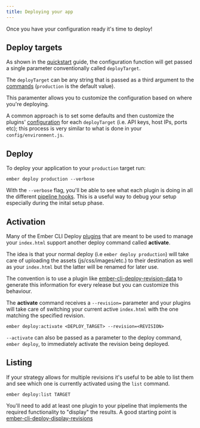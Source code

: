 ```yaml
---
title: Deploying your app
---
```


Once you have your configuration ready it's time to deploy!

## Deploy targets

As shown in the [quickstart](../quickstart) guide, the configuration function will get passed a single parameter conventionally called `deployTarget`.

The `deployTarget` can be any string that is passed as a third argument to the [commands](../usage) (`production` is the default value).

This paramenter allows you to customize the configuration based on where you're deploying.

A common approach is to set some defaults and then customize the plugins' [configuration](../configuration) for each `deployTarget` (i.e. API keys, host IPs, ports etc); this process is very similar to what is done in your `config/environment.js`.

## Deploy

To deploy your application to your `production` target run:

```
ember deploy production --verbose
```

With the `--verbose` flag, you'll be able to see what each plugin is doing in all the different [pipeline hooks](../pipeline-hooks). This is a useful way to debug your setup especially during the inital setup phase.

## Activation

Many of the Ember CLI Deploy [plugins](/plugins) that are meant to be used to manage your `index.html` support another deploy command called **activate**.

The idea is that your normal deploy (i.e `ember deploy production`) will take care of uploading the assets (js/css/images/etc.) to their destination as well as your `index.html` but the latter will be renamed for later use.

The convention is to use a plugin like [ember-cli-deploy-revision-data](https://github.com/ember-cli-deploy/ember-cli-deploy-revision-data) to generate this information for every release but you can customize this behaviour.

The **activate** command receives a `--revision=` parameter and your plugins will take care of switching your current active `index.html` with the one matching the specified revision.

```
ember deploy:activate <DEPLOY_TARGET> --revision=<REVISION>
```

`--activate` can also be passed as a parameter to the deploy command, `ember deploy`, to immediately activate the revision being deployed.

## Listing

If your strategy allows for multiple revisions it's useful to be able to list them and
see which one is currently activated using the `list` command.

```
ember deploy:list TARGET
```

You'll need to add at least one plugin to your pipeline that implements the required functionality to "display" the results. A good starting point is [ember-cli-deploy-display-revisions](https://github.com/ember-cli-deploy/ember-cli-deploy-display-revisions)

